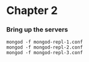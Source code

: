 

# Chapter 2

### Bring up the servers
```
mongod -f mongod-repl-1.conf
mongod -f mongod-repl-2.conf
mongod -f mongod-repl-3.conf
```